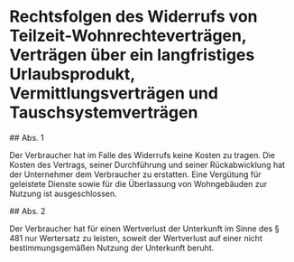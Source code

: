 # Rechtsfolgen des Widerrufs von Teilzeit-Wohnrechteverträgen, Verträgen über ein langfristiges Urlaubsprodukt, Vermittlungsverträgen und Tauschsystemverträgen



\#\# Abs. 1

 Der Verbraucher hat im Falle des Widerrufs keine Kosten zu tragen. Die Kosten des Vertrags, seiner Durchführung und seiner Rückabwicklung hat der Unternehmer dem Verbraucher zu erstatten. Eine Vergütung für geleistete Dienste sowie für die Überlassung von Wohngebäuden zur Nutzung ist ausgeschlossen.

\#\# Abs. 2

 Der Verbraucher hat für einen Wertverlust der Unterkunft im Sinne des § 481 nur Wertersatz zu leisten, soweit der Wertverlust auf einer nicht bestimmungsgemäßen Nutzung der Unterkunft beruht. 

